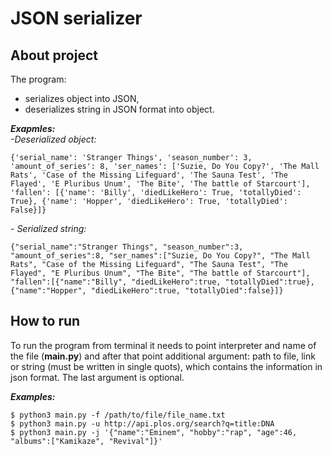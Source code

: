# JSON serializer
About project
-------------------
The program:
* serializes object into JSON, 
* deserializes string in JSON format into object.

***Exapmles:***  
_-Deserialized object:_
```
{'serial_name': 'Stranger Things', 'season_number': 3, 'amount_of_series': 8, 'ser_names': ['Suzie, Do You Copy?', 'The Mall Rats', 'Case of the Missing Lifeguard', 'The Sauna Test', 'The Flayed', 'E Pluribus Unum', 'The Bite', 'The battle of Starcourt'], 'fallen': [{'name': 'Billy', 'diedLikeHero': True, 'totallyDied': True}, {'name': 'Hopper', 'diedLikeHero': True, 'totallyDied': False}]}
```
_- Serialized string:_
```
{"serial_name":"Stranger Things", "season_number":3, "amount_of_series":8, "ser_names":["Suzie, Do You Copy?", "The Mall Rats", "Case of the Missing Lifeguard", "The Sauna Test", "The Flayed", "E Pluribus Unum", "The Bite", "The battle of Starcourt"], "fallen":[{"name":"Billy", "diedLikeHero":true, "totallyDied":true}, {"name":"Hopper", "diedLikeHero":true, "totallyDied":false}]}
```


How to run
------------------
To run the program from terminal it needs to point interpreter and name of the file (**main.py**) and after that point additional argument: path to file, link or string (must be written in single quots), which contains the information in json format. The last argument is optional.  

***Examples:***  
```
$ python3 main.py -f /path/to/file/file_name.txt
$ python3 main.py -u http://api.plos.org/search?q=title:DNA
$ python3 main.py -j '{"name":"Eminem", "hobby":"rap", "age":46, "albums":["Kamikaze", "Revival"]}'  
```
